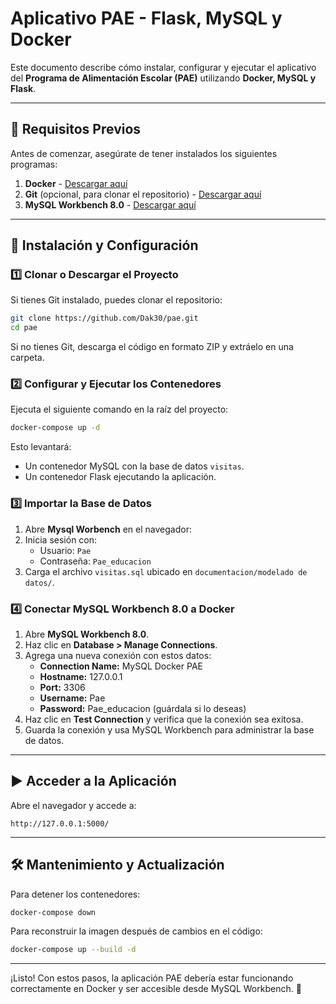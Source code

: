 # Aplicativo PAE - Flask, MySQL y Docker

Este documento describe cómo instalar, configurar y ejecutar el aplicativo del **Programa de Alimentación Escolar (PAE)** utilizando **Docker, MySQL y Flask**.

---

## 📌 Requisitos Previos

Antes de comenzar, asegúrate de tener instalados los siguientes programas:

1. **Docker** - [Descargar aquí](https://www.docker.com/get-started)
2. **Git** (opcional, para clonar el repositorio) - [Descargar aquí](https://git-scm.com/)
3. **MySQL Workbench 8.0** - [Descargar aquí](https://dev.mysql.com/downloads/workbench/)

---

## 🚀 Instalación y Configuración

### 1️⃣ Clonar o Descargar el Proyecto
Si tienes Git instalado, puedes clonar el repositorio:
```bash
git clone https://github.com/Dak30/pae.git
cd pae
```
Si no tienes Git, descarga el código en formato ZIP y extráelo en una carpeta.

### 2️⃣ Configurar y Ejecutar los Contenedores
Ejecuta el siguiente comando en la raíz del proyecto:

```bash
docker-compose up -d
```

Esto levantará:
- Un contenedor MySQL con la base de datos `visitas`.
- Un contenedor Flask ejecutando la aplicación.

### 3️⃣ Importar la Base de Datos
1. Abre **Mysql Worbench** en el navegador:
2. Inicia sesión con:
   - Usuario: `Pae`
   - Contraseña: `Pae_educacion`
3. Carga el archivo `visitas.sql` ubicado en `documentacion/modelado de datos/`.

### 4️⃣ Conectar MySQL Workbench 8.0 a Docker

1. Abre **MySQL Workbench 8.0**.
2. Haz clic en **Database > Manage Connections**.
3. Agrega una nueva conexión con estos datos:
   - **Connection Name:** MySQL Docker PAE
   - **Hostname:** 127.0.0.1
   - **Port:** 3306
   - **Username:** Pae
   - **Password:** Pae_educacion (guárdala si lo deseas)
4. Haz clic en **Test Connection** y verifica que la conexión sea exitosa.
5. Guarda la conexión y usa MySQL Workbench para administrar la base de datos.

---

## ▶️ Acceder a la Aplicación

Abre el navegador y accede a:
```
http://127.0.0.1:5000/
```

---

## 🛠 Mantenimiento y Actualización
Para detener los contenedores:
```bash
docker-compose down
```
Para reconstruir la imagen después de cambios en el código:
```bash
docker-compose up --build -d
```

---

¡Listo! Con estos pasos, la aplicación PAE debería estar funcionando correctamente en Docker y ser accesible desde MySQL Workbench. 🚀
